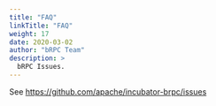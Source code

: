 ```yaml
---
title: "FAQ"
linkTitle: "FAQ"
weight: 17
date: 2020-03-02
author: "bRPC Team"
description: >
  bRPC Issues.
---
```

See https://github.com/apache/incubator-brpc/issues